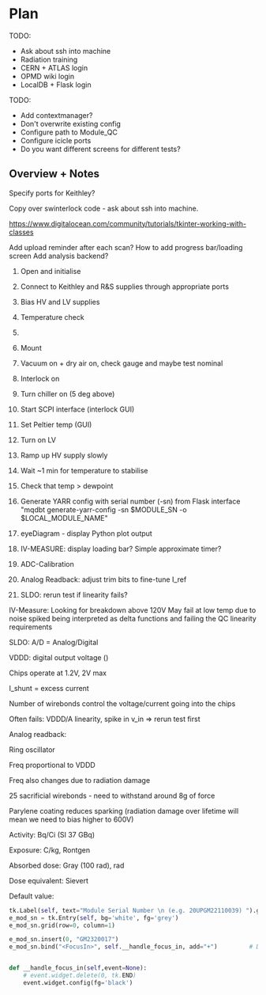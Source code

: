 # Plan

TODO:
- Ask about ssh into machine 
- Radiation training 
- CERN + ATLAS login 
- OPMD wiki login 
- LocalDB + Flask login

TODO:
- Add contextmanager?
- Don't overwrite existing config
- Configure path to Module_QC
- Configure icicle ports
- Do you want different screens for different tests? 

## Overview + Notes

Specify ports for Keithley?

Copy over swinterlock code - ask about ssh into machine. 

<https://www.digitalocean.com/community/tutorials/tkinter-working-with-classes>


Add upload reminder after each scan?
How to add progress bar/loading screen
Add analysis backend?

1) Open and initialise
2) Connect to Keithley and R&S supplies through appropriate ports
3) Bias HV and LV supplies 
4) Temperature check
5) 


1) Mount 
2) Vacuum on + dry air on, check gauge and maybe test nominal
3) Interlock on 
4) Turn chiller on (5 deg above)
5) Start SCPI interface (interlock GUI)
6) Set Peltier temp (GUI)
7) Turn on LV
8) Ramp up HV supply slowly
9) Wait ~1 min for temperature to stabilise 
10) Check that temp > dewpoint 

11) Generate YARR config with serial number (-sn) from Flask interface
    "mqdbt generate-yarr-config -sn $MODULE_SN -o $LOCAL_MODULE_NAME"
12) eyeDiagram - display Python plot output 
13) IV-MEASURE: display loading bar? Simple approximate timer? 
14) ADC-Calibration
15) Analog Readback: adjust trim bits to fine-tune I_ref
15) SLDO: rerun test if linearity fails? 

IV-Measure:
Looking for breakdown above 120V
May fail at low temp due to noise spiked being interpreted as delta functions and failing the QC linearity requirements

SLDO:
A/D = Analog/Digital

VDDD: digital output voltage ()

Chips operate at 1.2V, 2V max

I_shunt = excess current 

Number of wirebonds control the voltage/current going into the chips

Often fails: VDDD/A linearity, spike in v_in => rerun test first 

Analog readback:

Ring oscillator 

Freq proportional to VDDD

Freq also changes due to radiation damage 

25 sacrificial wirebonds - need to withstand around 8g of force 

Parylene coating reduces sparking (radiation damage over lifetime will mean we need to bias higher to 600V)

Activity: Bq/Ci (SI 37 GBq)

Exposure: C/kg, Rontgen 

Absorbed dose: Gray (100 rad), rad

Dose equivalent: Sievert


Default value:
```python
tk.Label(self, text="Module Serial Number \n (e.g. 20UPGM22110039) ").grid(row=0)
e_mod_sn = tk.Entry(self, bg='white', fg='grey')
e_mod_sn.grid(row=0, column=1)

e_mod_sn.insert(0, "GM2320017")
e_mod_sn.bind("<FocusIn>", self.__handle_focus_in, add="+")         # Delete default text on click


def __handle_focus_in(self,event=None):
    # event.widget.delete(0, tk.END)
    event.widget.config(fg='black')
    
    
```